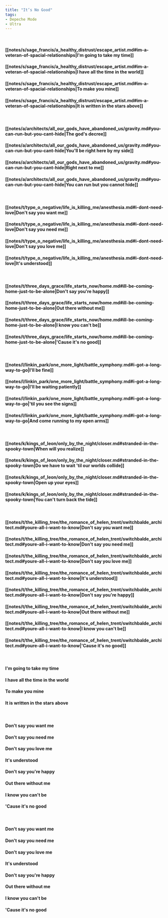 ```yaml
---
title: "It’s No Good"
tags:
- Depeche Mode
- Ultra
---
```

&nbsp;
#### [[notes/s/sage_francis/a_healthy_distrust/escape_artist.md#im-a-veteran-of-spacial-relationships|I'm going to take my time]]
#### [[notes/s/sage_francis/a_healthy_distrust/escape_artist.md#im-a-veteran-of-spacial-relationships|I have all the time in the world]]
#### [[notes/s/sage_francis/a_healthy_distrust/escape_artist.md#im-a-veteran-of-spacial-relationships|To make you mine]]
#### [[notes/s/sage_francis/a_healthy_distrust/escape_artist.md#im-a-veteran-of-spacial-relationships|It is written in the stars above]]
&nbsp;
#### [[notes/a/architects/all_our_gods_have_abandoned_us/gravity.md#you-can-run-but-you-cant-hide|The god's decree]]
#### [[notes/a/architects/all_our_gods_have_abandoned_us/gravity.md#you-can-run-but-you-cant-hide|You'll be right here by my side]]
#### [[notes/a/architects/all_our_gods_have_abandoned_us/gravity.md#you-can-run-but-you-cant-hide|Right next to me]]
#### [[notes/a/architects/all_our_gods_have_abandoned_us/gravity.md#you-can-run-but-you-cant-hide|You can run but you cannot hide]]
&nbsp;
#### [[notes/t/type_o_negative/life_is_killing_me/anesthesia.md#i-dont-need-love|Don't say you want me]]
#### [[notes/t/type_o_negative/life_is_killing_me/anesthesia.md#i-dont-need-love|Don't say you need me]]
#### [[notes/t/type_o_negative/life_is_killing_me/anesthesia.md#i-dont-need-love|Don't say you love me]]
#### [[notes/t/type_o_negative/life_is_killing_me/anesthesia.md#i-dont-need-love|It's understood]]
&nbsp;
#### [[notes/t/three_days_grace/life_starts_now/home.md#ill-be-coming-home-just-to-be-alone|Don't say you're happy]]
#### [[notes/t/three_days_grace/life_starts_now/home.md#ill-be-coming-home-just-to-be-alone|Out there without me]]
#### [[notes/t/three_days_grace/life_starts_now/home.md#ill-be-coming-home-just-to-be-alone|I know you can't be]]
#### [[notes/t/three_days_grace/life_starts_now/home.md#ill-be-coming-home-just-to-be-alone|'Cause it's no good]]
&nbsp;
#### [[notes/l/linkin_park/one_more_light/battle_symphony.md#i-got-a-long-way-to-go|I'll be fine]]
#### [[notes/l/linkin_park/one_more_light/battle_symphony.md#i-got-a-long-way-to-go|I'll be waiting patiently]]
#### [[notes/l/linkin_park/one_more_light/battle_symphony.md#i-got-a-long-way-to-go|'til you see the signs]]
#### [[notes/l/linkin_park/one_more_light/battle_symphony.md#i-got-a-long-way-to-go|And come running to my open arms]]
&nbsp;
#### [[notes/k/kings_of_leon/only_by_the_night/closer.md#stranded-in-the-spooky-town|When will you realize]]
#### [[notes/k/kings_of_leon/only_by_the_night/closer.md#stranded-in-the-spooky-town|Do we have to wait 'til our worlds collide]]
#### [[notes/k/kings_of_leon/only_by_the_night/closer.md#stranded-in-the-spooky-town|Open up your eyes]]
#### [[notes/k/kings_of_leon/only_by_the_night/closer.md#stranded-in-the-spooky-town|You can't turn back the tide]]
&nbsp;
#### [[notes/t/the_killing_tree/the_romance_of_helen_trent/switchbalde_architect.md#youre-all-i-want-to-know|Don't say you want me]]
#### [[notes/t/the_killing_tree/the_romance_of_helen_trent/switchbalde_architect.md#youre-all-i-want-to-know|Don't say you need me]]
#### [[notes/t/the_killing_tree/the_romance_of_helen_trent/switchbalde_architect.md#youre-all-i-want-to-know|Don't say you love me]]
#### [[notes/t/the_killing_tree/the_romance_of_helen_trent/switchbalde_architect.md#youre-all-i-want-to-know|It's understood]]
#### [[notes/t/the_killing_tree/the_romance_of_helen_trent/switchbalde_architect.md#youre-all-i-want-to-know|Don't say you're happy]]
#### [[notes/t/the_killing_tree/the_romance_of_helen_trent/switchbalde_architect.md#youre-all-i-want-to-know|Out there without me]]
#### [[notes/t/the_killing_tree/the_romance_of_helen_trent/switchbalde_architect.md#youre-all-i-want-to-know|I know you can't be]]
#### [[notes/t/the_killing_tree/the_romance_of_helen_trent/switchbalde_architect.md#youre-all-i-want-to-know|'Cause it's no good]]
&nbsp;
#### I'm going to take my time
#### I have all the time in the world
#### To make you mine
#### It is written in the stars above
&nbsp;
#### Don't say you want me
#### Don't say you need me
#### Don't say you love me
#### It's understood
#### Don't say you're happy
#### Out there without me
#### I know you can't be
#### 'Cause it's no good
&nbsp;
#### Don't say you want me
#### Don't say you need me
#### Don't say you love me
#### It's understood
#### Don't say you're happy
#### Out there without me
#### I know you can't be
#### 'Cause it's no good
